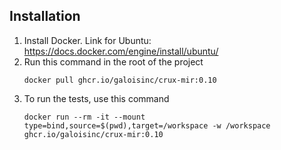 ## **Installation**
1. Install Docker. Link for Ubuntu: https://docs.docker.com/engine/install/ubuntu/
2. Run this command in the root of the project
    ```
    docker pull ghcr.io/galoisinc/crux-mir:0.10
    ```
3. To run the tests, use this command
    ```
    docker run --rm -it --mount type=bind,source=$(pwd),target=/workspace -w /workspace ghcr.io/galoisinc/crux-mir:0.10
    ```
